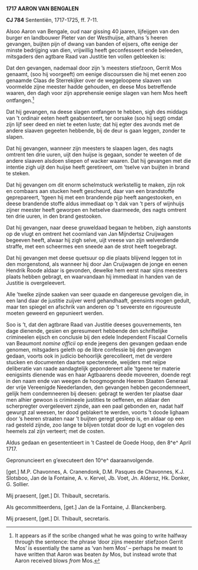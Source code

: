 **1717 AARON VAN BENGALEN**

**CJ 784** Sententiën, 1717-1725, ff. 7-11.

Alsoo Aaron van Bengale, oud naar gissing 40 jaaren, lijfeijgen van den
burger en landbouwer Pieter van der Westhuijse, althans ’s heeren
gevangen, buijten pijn of dwang van banden of eijsers, ofte eenige der
minste bedrijging van dien, vrijwillig heeft geconfesseert ende
beleeden, mitsgaders den agtbare Raad van Justitie ten vollen gebleeken
is:

Dat den gevangen, nademaal door zijn ’s meesters stiefzoon, Gerrit Mos
genaamt, (soo hij voorgeeft) om eenige discourssen die hij met eenen zoo
genaamde Claas de Sterrekijker over de weggeloopene slaaven van
voormelde zijne meester hadde gehouden, en deese Mos betreffende waaren,
den dagh voor zijn apprehensie eenige slagen van hem Mos heeft
ontfangen.[^1]

Dat hij gevangen, na deese slagen ontfangen te hebben, sigh des middags
van ’t ordinair eeten heeft geabsenteert, ter oorsake (soo hij segt)
omdat zijn lijf seer deed en niet te eeten luste; dat hij egter des
avonds met de andere slaaven gegeeten hebbende, bij de deur is gaan
leggen, zonder te slapen.

Dat hij gevangen, wanneer zijn meesters te slaapen lagen, des nagts
omtrent ten drie uuren, uijt den huijse is gegaan, sonder te weeten of
de andere slaaven alsdoen sliepen of wacker waaren. Dat hij gevangen met
die intentie zigh uijt den huijse heeft geretireert, om ’tselve van
buijten in brand te steken.

Dat hij gevangen om dit enorm schelmstuck werkstellig te maken, zijn rok
en combaars aan stucken heeft gescheurd, daar van een brandstoffe
geprepareert, ’tgeen hij met een brandende pijp heeft aangestooken, en
deese brandende stoffe aldus immediaat op ’t dak van ’t pers of
wijnhuijs zijner meester heeft geworpen en hetselve daarmeede, des nagts
omtrent ten drie uuren, in den brand gestooken.

Dat hij gevangen, naar deese gruweldaad begaan te hebben, zigh aanstonts
op de vlugt en omtrent het coornland van Jan Mijndertsz Cruijwagen
begeeven heeft, alwaar hij zigh selve, uijt vreese van zijn welverdiende
straffe, met een scheermes een sneede aan de strot heeft toegebragt.

Dat hij gevangen met deese quetsuur op die plaats blijvend leggen tot in
den morgenstond, als wanneer hij door Jan Cruijwagen de jonge en eenen
Hendrik Roode aldaar is gevonden, dewelke hem eerst naar sijns meesters
plaats hebben gebragt, en waarvandaan hij immediaat in handen van de
Justitie is overgeleevert.

Alle ’twelke zijnde saaken van seer quaade en dangereuse gevolgen die,
in een land daar de justitie zuijver werd gehandhaaft, geensints mogen
gedult, maar ten spiegel en afschrik van anderen op ’t seveerste en
rigoureuste moeten geweerd en gepunieert werden.

Soo is ’t, dat den agtbrare Raad van Justitie deeses gouvernements, ten
dage dienende, gesien en geresumeert hebbende den schriftelijke
crimineelen eijsch en conclusie bij den edele Independent Fiscaal
Cornelis van Beaumont *nomine officii* op ende jeegens den gevangen
gedaan ende genomen, mitsgaders geleth op de libre confessie bij den
gevangen gedaan, voorts ook in judicio behoorlijk gerecolleert, met de
verdere stucken en documenten daartoe specterende, weijders met reijpe
deliberatie van raade aandagtelijk gepondereert alle ’tgeene ter materie
eenigsints dienende was en haar Agtbaarens deede moveeren, doende regt
in den naam ende van weegen de hoogmogende Heeren Staaten Generaal der
vrije Vereenigde Neederlanden, den gevangen hebben gecondemneert, gelijk
hem condemneeren bij deesen: gebragt te werden ter plaatse daar men
alhier gewoon is crimineele justities te oeffenen, en aldaar den
scherpregter overgeleevert zijnde, aan een paal gebonden en, nadat half
gewurgt zal weesen, ter dood geblakert te werden, voorts ’t doode
lighaam door ’s heeren straaten naar ’t buijten geregt gesleep is, en
aldaar op een rad gesteld zijnde, zoo lange te blijven totdat door de
lugt en vogelen des heemels zal zijn verteert; met de costen.

Aldus gedaan en gesententieert in ’t Casteel de Goede Hoop, den 8^e^
April 1717.

Gepronuncieert en g’executeert den 10^e^ daaraanvolgende.

\[get.\] M.P. Chavonnes, A. Cranendonk, D.M. Pasques de Chavonnes, K.J.
Slotsboo, Jan de la Fontaine, A. v. Kervel, Jb. Voet, Jn. Aldersz, Hk.
Donker, G. Sollier.

Mij praesent, \[get.\] Dl. Thibault, secretaris.

Als gecommitteerdens, \[get.\] Jan de la Fontaine, J. Blanckenberg.

Mij praesent, \[get.\] Dl. Thibault, secretaris.

[^1]: It appears as if the scribe changed what he was going to write
    halfway through the sentence: the phrase ‘door zijns meester
    stiefzoon Gerrit Mos’ is essentially the same as ‘van hem Mos’ –
    perhaps he meant to have written that Aaron was beaten *by* Mos, but
    instead wrote that Aaron received blows *from* Mos.
